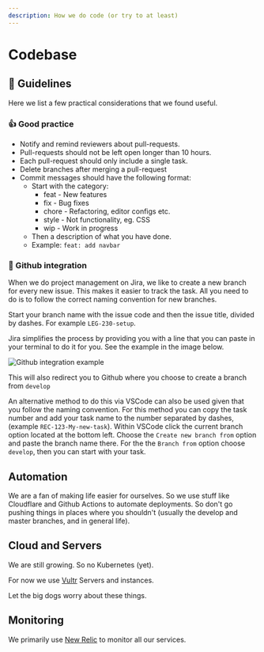 ```yaml
---
description: How we do code (or try to at least)
---
```


# Codebase

## 📜 **Guidelines**

Here we list a few practical considerations that we found useful.

### 👍 Good practice

* Notify and remind reviewers about pull-requests.
* Pull-requests should not be left open longer than 10 hours.
* Each pull-request should only include a single task.
* Delete branches after merging a pull-request
* Commit messages should have the following format:
  * Start with the category:
    * feat - New features
    * fix - Bug fixes
    * chore - Refactoring, editor configs etc.
    * style - Not functionality, eg. CSS
    * wip - Work in progress
  * Then a description of what you have done.
  * Example: `feat: add navbar`

### 🐙 Github integration

When we do project management on Jira, we like to create a new branch for every new issue. This makes it easier to track the task. All you need to do is to follow the correct naming convention for new branches.

Start your branch name with the issue code and then the issue title, divided by dashes. For example `LEG-230-setup`.

Jira simplifies the process by providing you with a line that you can paste in your terminal to do it for you. See the example in the image below.

![Github integration example](../../agile/jira\_github\_integration.png)

This will also redirect you to Github where you choose to create a branch from `develop`

An alternative method to do this via VSCode can also be used given that you follow the naming convention. For this method you can copy the task number and add your task name to the number separated by dashes, (example `REC-123-My-new-task`). Within VSCode click the current branch option located at the bottom left. Choose the `Create new branch from` option and paste the branch name there. For the the `Branch from` option choose `develop`, then you can start with your task.

## Automation

We are a fan of making life easier for ourselves. So we use stuff like Cloudflare and Github Actions to automate deployments. So don't go pushing things in places where you shouldn't (usually the develop and master branches, and in general life).

## Cloud and Servers

We are still growing. So no Kubernetes (yet).

For now we use [Vultr](https://www.vultr.com/) Servers and instances.

Let the big dogs worry about these things.

## Monitoring

We primarily use [New Relic](https://newrelic.com/) to monitor all our services.&#x20;

